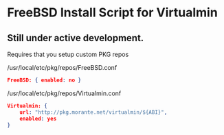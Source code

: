 # FreeBSD Install Script for Virtualmin

## Still under active development.

Requires that you setup custom PKG repos

/usr/local/etc/pkg/repos/FreeBSD.conf

```json
FreeBSD: { enabled: no }
```

/usr/local/etc/pkg/repos/Virtualmin.conf

```json
Virtualmin: {
	url: "http://pkg.morante.net/virtualmin/${ABI}",
	enabled: yes
}
```

